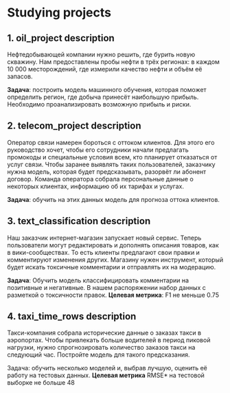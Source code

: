 # Studying projects
## 1. oil_project description
Нефтедобывающей компании нужно решить, где бурить новую скважину. Нам предоставлены пробы нефти в трёх регионах: в каждом 10 000 месторождений, где измерили качество нефти и объём её запасов.

**Задача**: построить модель машинного обучения, которая поможет определить регион, где добыча принесёт наибольшую прибыль. Необходимо проанализировать возможную прибыль и риски.
## 2. telecom_project description
Оператор связи намерен бороться с оттоком клиентов. Для этого его руководство хочет, чтобы его сотрудники начали предлагать промокоды и специальные условия всем, кто планирует отказаться от услуг связи. Чтобы заранее выявлять таких пользователей, заказчику нужна модель, которая будет предсказывать, разорвёт ли абонент договор. Команда оператора собрала персональные данные о некоторых клиентах, информацию об их тарифах и услугах.

**Задача**: обучить на этих данных модель для прогноза оттока клиентов.
## 3. text_classification description
Наш заказчик интернет-магазин запускает новый сервис. Теперь пользователи могут редактировать и дополнять описания товаров, как в вики-сообществах. То есть клиенты предлагают свои правки и комментируют изменения других. Магазину нужен инструмент, который будет искать токсичные комментарии и отправлять их на модерацию.

**Задача**: Обучить модель классифицировать комментарии на позитивные и негативные. В нашем распоряжении набор данных с разметкой о токсичности правок.
**Целевая метрика**: F1 не меньше 0.75

## 4. taxi_time_rows description

Такси-компания собрала исторические данные о заказах такси в аэропортах. Чтобы привлекать больше водителей в период пиковой нагрузки, нужно спрогнозировать количество заказов такси на следующий час. Постройте модель для такого предсказания.

Задача: обучить несколько моделей и, выбрав лучшую, оценить её работу на тестовых данных.
**Целевая метрика** RMSE* на тестовой выборке не больше 48


